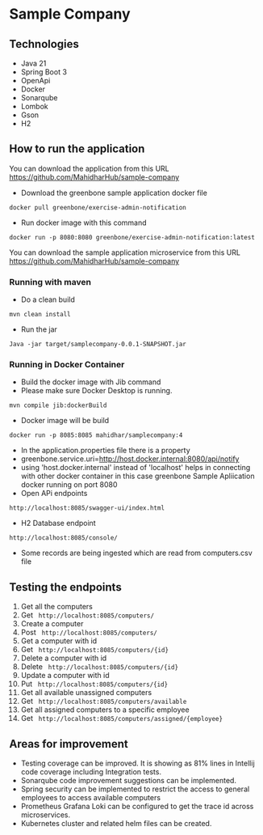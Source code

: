# Sample Company

## Technologies 

* Java 21
* Spring Boot 3
* OpenApi
* Docker
* Sonarqube
* Lombok
* Gson
* H2

## How to run the application
You can download the application from this URL
https://github.com/MahidharHub/sample-company
* Download the greenbone sample application docker file
````
docker pull greenbone/exercise-admin-notification
````

* Run docker image with this command
````
docker run -p 8080:8080 greenbone/exercise-admin-notification:latest
````
You can download the sample application microservice from this URL
https://github.com/MahidharHub/sample-company

### Running with maven
* Do a clean build
````
mvn clean install
````
* Run the jar
````
Java -jar target/samplecompany-0.0.1-SNAPSHOT.jar
````

### Running in Docker Container
* Build the docker image with Jib command
* Please make sure Docker Desktop is running.
````
mvn compile jib:dockerBuild
````
* Docker image will be build
  
````
docker run -p 8085:8085 mahidhar/samplecompany:4
````
* In the application.properties file there is a property
* greenbone.service.uri=http://host.docker.internal:8080/api/notify
* using 'host.docker.internal' instead of 'localhost' helps in connecting with other docker container in this case greenbone Sample Apliication docker running on port 8080
* Open APi endpoints
````
http://localhost:8085/swagger-ui/index.html
````

* H2 Database endpoint
````
http://localhost:8085/console/
````
* Some records are being ingested which are read from computers.csv file
## Testing the endpoints
1. Get all the computers 
2. Get  ````  http://localhost:8085/computers/ ````
3. Create a computer
4. Post  ````  http://localhost:8085/computers/ ````
5. Get a computer with id
6. Get  ````  http://localhost:8085/computers/{id} ````
7. Delete a computer with id
8. Delete ````  http://localhost:8085/computers/{id} ````
9. Update a computer with id
10. Put ````  http://localhost:8085/computers/{id} ````
11. Get all available unassigned computers 
12. Get ````  http://localhost:8085/computers/available ````
13. Get all assigned computers to a specific employee
14. Get ````  http://localhost:8085/computers/assigned/{employee}  ````


## Areas for improvement
* Testing coverage can be improved. It is showing as 81%  lines in Intellij code coverage including Integration tests.
* Sonarqube code improvement suggestions can be implemented.
* Spring security can be implemented to restrict the access to general employees to access available computers
* Prometheus Grafana Loki can be configured to get the trace id across microservices.
* Kubernetes cluster and related helm files can be created.


